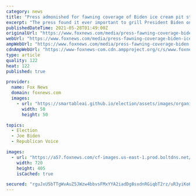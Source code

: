 ```yaml
---
category: news
title: "Press admonished for fawning coverage of Biden ice cream pit stop: 'Our media is so embarrassing'"
excerpt: "The press found it ever important to grill President Biden on Thursday his preferred ice cream flavor during a trip to Ohio."
publishedDateTime: 2021-05-28T01:49:00Z
originalUrl: "https://www.foxnews.com/media/press-fawning-coverage-biden-ice-cream-ohio-embarrassing"
webUrl: "https://www.foxnews.com/media/press-fawning-coverage-biden-ice-cream-ohio-embarrassing"
ampWebUrl: "https://www.foxnews.com/media/press-fawning-coverage-biden-ice-cream-ohio-embarrassing.amp"
cdnAmpWebUrl: "https://www-foxnews-com.cdn.ampproject.org/c/s/www.foxnews.com/media/press-fawning-coverage-biden-ice-cream-ohio-embarrassing.amp"
type: article
quality: 122
heat: 122
published: true

provider:
  name: Fox News
  domain: foxnews.com
  images:
    - url: "https://smartableai.github.io/election/assets/images/organizations/foxnews.com-50x50.jpg"
      width: 50
      height: 50

topics:
  - Election
  - Joe Biden
  - Republican Voice

images:
  - url: "https://a57.foxnews.com/cf-images.us-east-1.prod.boltdns.net/v1/static/694940094001/7a956baa-0cb5-479e-9a25-40885a488c9a/458ceed5-b020-4a2c-b47d-30ec012bedf5/1280x720/match/720/405/image.jpg?ve=1&tl=1"
    width: 720
    height: 405
    isCached: true

secured: "rguJxU5bTTgWvAuZ5JWzw4bbvsFMxYYA2iadDg8sxdnRGiqbT2rz/uR3yiKoKIx7DCF6jiserq4YF1E/y0D3YR03qNl9j21FLRip5UCEDTkxIDx1djfn2rOigPRZtEiepAxC+hU6MWT5sbX5E0xiPkhoUHMOujS7PCTyljDOK74l46RQwJ+rfUVyiX3y7XeSoZzn5WAW6/c6P4l64axV0V8r3Eb+Wy8DX6wbA5BlM4NBDYQZdiAOL27L7C0QI095N4jsUsQUxIoMak5u4qIQXb3xkVn2TD3rLaNH+fFw3+4p9mHmWwD/ZT9luqUAxRDYP6N+PEYUUaZjxLLtq+s0JYvoz1UWxKan9H35HKyFXB4=;nuaug8Lep6W17th80d8atQ=="
---
```


